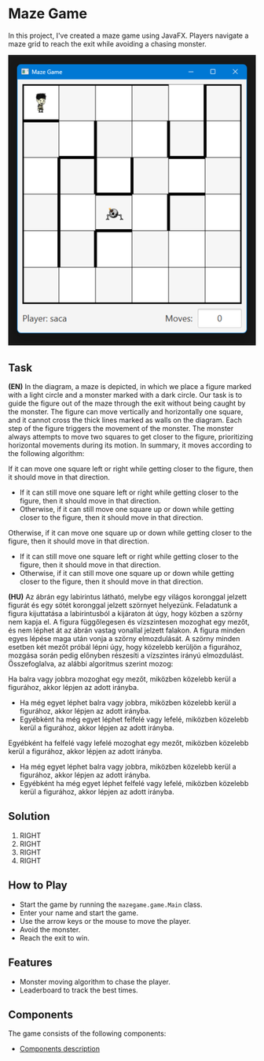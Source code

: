# Maze Game

In this project, I've created a maze game using JavaFX. Players navigate a maze grid to reach the exit while avoiding a chasing monster.

![](assets/maze-game.png)

## Task

**(EN)**
In the diagram, a maze is depicted, in which we place a figure marked
with a light circle and a monster marked with a dark circle.
Our task is to guide the figure out of the maze through the exit
without being caught by the monster. The figure can move vertically
and horizontally one square, and it cannot cross the thick lines marked
as walls on the diagram. Each step of the figure triggers the movement
of the monster. The monster always attempts to move two squares to get
closer to the figure, prioritizing horizontal movements during its
motion. In summary, it moves according to the following algorithm:

If it can move one square left or right while getting closer to the figure, then it should move in that direction.

- If it can still move one square left or right while getting closer to the figure, then it should move in that direction.
- Otherwise, if it can still move one square up or down while getting closer to the figure, then it should move in that direction.
    
Otherwise, if it can move one square up or down while getting closer to the figure, then it should move in that direction.

- If it can still move one square left or right while getting closer to the figure, then it should move in that direction.
- Otherwise, if it can still move one square up or down while getting closer to the figure, then it should move in that direction.

**(HU)**
Az ábrán egy labirintus látható, melybe egy világos koronggal
jelzett figurát és egy sötét koronggal jelzett szörnyet helyezünk.
Feladatunk a figura kijuttatása a labirintusból a kijáraton át úgy,
hogy közben a szörny nem kapja el. A figura függőlegesen és
vízszintesen mozoghat egy mezőt, és nem léphet át az ábrán vastag
vonallal jelzett falakon. A figura minden egyes lépése maga után vonja
a szörny elmozdulását. A szörny minden esetben két mezőt próbál lépni
úgy, hogy közelebb kerüljön a figurához, mozgása során pedig előnyben
részesíti a vízszintes irányú elmozdulást. Összefoglalva, az alábbi
algoritmus szerint mozog:

Ha balra vagy jobbra mozoghat egy mezőt, miközben közelebb kerül a figurához, akkor lépjen az adott irányba. 

- Ha még egyet léphet balra vagy jobbra, miközben közelebb kerül a figurához, akkor lépjen az adott irányba.
- Egyébként ha még egyet léphet felfelé vagy lefelé, miközben közelebb kerül a figurához, akkor lépjen az adott irányba.

Egyébként ha felfelé vagy lefelé mozoghat egy mezőt, miközben közelebb kerül a figurához, akkor lépjen az adott irányba. 

- Ha még egyet léphet balra vagy jobbra, miközben közelebb kerül a figurához, akkor lépjen az adott irányba.
- Egyébként ha még egyet léphet felfelé vagy lefelé, miközben közelebb kerül a figurához, akkor lépjen az adott irányba.

## Solution

1. RIGHT
2. RIGHT
3. RIGHT
4. RIGHT

## How to Play

- Start the game by running the `mazegame.game.Main` class.
- Enter your name and start the game.
- Use the arrow keys or the mouse to move the player.
- Avoid the monster.
- Reach the exit to win.

## Features

- Monster moving algorithm to chase the player.
- Leaderboard to track the best times.

## Components

The game consists of the following components:

- [Components description](assets/UML/UML.md)
